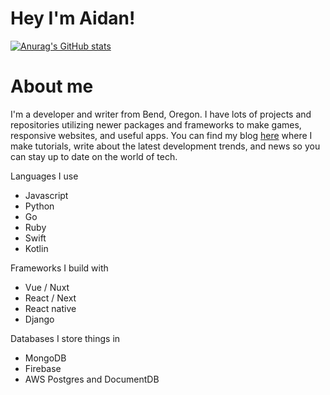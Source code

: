 # Hey I'm Aidan!
[![Anurag's GitHub stats](https://github-readme-stats.vercel.app/api?username=AidanHibbard)](https://github.com/anuraghazra/github-readme-stats)<br />
# About me
I'm a developer and writer from Bend, Oregon. I have lots of projects and repositories utilizing newer packages and frameworks to make games, responsive websites, and useful apps. You can find my blog [here](snowless.herokuapp.com/) where I make tutorials, write about the latest development trends, and news so you can stay up to date on the world of tech. 

Languages I use

 - Javascript
 - Python
 - Go
 - Ruby
 - Swift
 - Kotlin

Frameworks I build with

 - Vue / Nuxt
 - React / Next
 - React native
 - Django
 
 Databases I store things in
 
 - MongoDB
 - Firebase
 - AWS Postgres and DocumentDB
 

